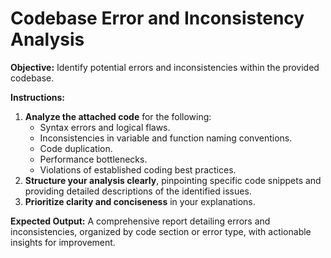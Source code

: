 # Codebase Error and Inconsistency Analysis

**Objective:** Identify potential errors and inconsistencies within the provided codebase.

**Instructions:**

1. **Analyze the attached code** for the following:
    * Syntax errors and logical flaws.
    * Inconsistencies in variable and function naming conventions.
    * Code duplication.
    * Performance bottlenecks.
    * Violations of established coding best practices. 
2. **Structure your analysis clearly**, pinpointing specific code snippets and providing detailed descriptions of the identified issues.
3. **Prioritize clarity and conciseness** in your explanations.

**Expected Output:** A comprehensive report detailing errors and inconsistencies, organized by code section or error type, with actionable insights for improvement.